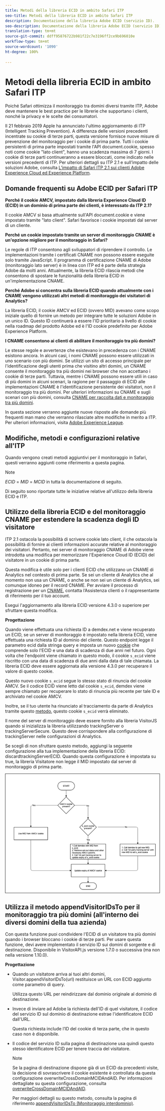 ```yaml
---
title: Metodi della libreria ECID in ambito Safari ITP
seo-title: Metodi della libreria ECID in ambito Safari ITP
description: Documentazione della libreria Adobe ECID (servizio ID).
seo-description: Documentazione della libreria Adobe ECID (servizio ID).
translation-type: tm+mt
source-git-commit: ddff95876722b981f22c7e3196ff2ce9b696010e
workflow-type: tm+mt
source-wordcount: '1090'
ht-degree: 100%

---
```



# Metodi della libreria ECID in ambito Safari ITP

Poiché Safari ottimizza il monitoraggio tra domini diversi tramite ITP, Adobe deve mantenere le best practice per le librerie che supportano i clienti, nonché la privacy e le scelte dei consumatori.

Il 21 febbraio 2019 Apple ha annunciato l&#39;ultimo aggiornamento di ITP (Intelligent Tracking Prevention). A differenza delle versioni precedenti incentrate su cookie di terze parti, questa versione fornisce nuove misure di prevenzione del monitoraggio per i cookie di prima parte. Tutti i cookie persistenti di prima parte impostati tramite l&#39;API document.cookie, spesso noti come cookie &quot;lato client&quot;, hanno una scadenza massima di 7 giorni. I cookie di terze parti continueranno a essere bloccati, come indicato nelle versioni precedenti di ITP. Per ulteriori dettagli su ITP 2.1 e sull’impatto delle soluzioni Adobe, consulta [L’impatto di Safari ITP 2.1 sui clienti Adobe Experience Cloud ed Experience Platform](https://medium.com/adobetech/safari-itp-2-1-impact-on-adobe-experience-cloud-customers-9439cecb55ac).

## Domande frequenti su Adobe ECID per Safari ITP

**Perché il cookie AMCV, impostato dalla libreria Experience Cloud ID (ECID) in un dominio di prima parte dei clienti, è interessato da ITP 2.1?**

Il cookie AMCV si basa attualmente sull&#39;API document.cookie e viene impostato tramite &quot;lato client&quot;. Safari favorisce i cookie impostati dal server di un cliente.

**Perché un cookie impostato tramite un server di monitoraggio CNAME è un&#39;opzione migliore per il monitoraggio in Safari?**

Le regole di ITP consentono agli sviluppatori di riprendere il controllo. Le implementazioni tramite i certificati CNAME non possono essere eseguite solo tramite JavaScript. Il programma di certificazione CNAME di Adobe (monitoraggio lato server) è in linea con ITP ed è parte della strategia Adobe da molti anni. Attualmente, la libreria ECID rilascia metodi che consentono di spostare le funzionalità della libreria ECID in un&#39;implementazione CNAME.

**Perché Adobe si concentra sulla libreria ECID quando attualmente con i CNAME vengono utilizzati altri metodi di monitoraggio dei visitatori di Analytics?**

La libreria ECID, il cookie AMCV ed ECID (ovvero MID) avevano come scopo iniziale quello di fornire un metodo per integrare tutte le soluzioni Adobe in un unico ID. Questo ID continuerà a essere l&#39;ID prioritario a livello di cookie nella roadmap del prodotto Adobe ed è l&#39;ID cookie predefinito per Adobe Experience Platform.

**I CNAME consentono ai clienti di abilitare il monitoraggio tra più domini?**

Le stesse regole e avvertenze che esistevano in precedenza con i CNAME esistono ancora. In alcuni casi, i nomi CNAME possono essere utilizzati in uno scenario con più domini. Se utilizzi un sito di accesso principale per l&#39;identificazione degli utenti prima che visitino altri domini, un CNAME consente il monitoraggio tra più domini nei browser che non accettano i cookie di terze parti. Tuttavia, mentre i CNAME possono essere utili in caso di più domini in alcuni scenari, la ragione per il passaggio di ECID alle implementazioni CNAME è l&#39;identificazione persistente dei visitatori, non il monitoraggio tra più domini. Per ulteriori informazioni su CNAME e sugli scenari con più domini, consulta [CNAME per raccolta dati e monitoraggio tra più domini](/help/reference/analytics-reference/cname.md).

In questa sezione verranno aggiunte nuove risposte alle domande più frequenti man mano che verranno rilasciate altre modifiche in merito a ITP. Per ulteriori informazioni, visita [Adobe Experience League](https://experienceleague.adobe.com/#recommended/solutions/analytics).

## Modifiche, metodi e configurazioni relative all&#39;ITP

Quando vengono creati metodi aggiuntivi per il monitoraggio in Safari, questi verranno aggiunti come riferimento a questa pagina.

>[!NOTE]
>
>*ECID* = *MID* = *MCID* in tutta la documentazione di seguito.

Di seguito sono riportate tutte le iniziative relative all&#39;utilizzo della libreria ECID e ITP.

## Utilizzo della libreria ECID e del monitoraggio CNAME per estendere la scadenza degli ID visitatore

ITP 2.1 ostacola la possibilità di scrivere cookie lato client, il che ostacola la possibilità di fornire ai clienti informazioni accurate relative al monitoraggio dei visitatori. Pertanto, nei server di monitoraggio CNAME di Adobe viene introdotta una modifica per memorizzare l&#39;Experience Cloud ID (ECID) del visitatore in un cookie di prima parte.

Questa modifica è utile solo per i clienti ECID che utilizzano un CNAME di Analytics nel contesto di prima parte. Se sei un cliente di Analytics che al momento non usa un CNAME, o anche se non sei un cliente di Analytics, sei comunque idoneo per il record CNAME. Per avviare il processo di registrazione per un [CNAME](https://docs.adobe.com/content/help/it-IT/core-services/interface/ec-cookies/cookies-first-party.html), contatta l’Assistenza clienti o il rappresentante di riferimento per il tuo account.

Esegui l&#39;aggiornamento alla libreria ECID versione 4.3.0 o superiore per sfruttare questa modifica.

**Progettazione**

Quando viene effettuata una richiesta ID a demdex.net e viene recuperato un ECID, se un server di monitoraggio è impostato nella libreria ECID, viene effettuata una richiesta ID al dominio del cliente. Questo endpoint legge il parametro ecid dalla stringa query e imposta un nuovo [cookie](/help/introduction/cookies.md) che comprende solo l&#39;ECID e una data di scadenza di due anni nel futuro. Ogni volta che l&#39;endpoint viene chiamato in questo modo, il cookie `s_ecid` viene riscritto con una data di scadenza di due anni dalla data di tale chiamata. La libreria ECID deve essere aggiornata alla versione 4.3.0 per recuperare il valore di questo cookie.

Questo nuovo cookie `s_ecid` segue lo stesso stato di rinuncia del cookie AMCV. Se il codice ECID viene letto dal cookie `s_ecid`, demdex viene sempre chiamato per recuperare lo stato di rinuncia più recente per tale ID e archiviato nel cookie AMCV.

Inoltre, se il tuo utente ha rinunciato al tracciamento da parte di Analytics tramite questo [metodo](https://docs.adobe.com/content/help/it-IT/analytics/implementation/js/opt-out.html), questo cookie `s_ecid` verrà eliminato.

Il nome del server di monitoraggio deve essere fornito alla libreria VisitorJS quando si inizializza la libreria utilizzando trackingServer o trackingServerSecure. Questo deve corrispondere alla configurazione di trackingServer nelle configurazioni di Analytics.

Se scegli di non sfruttare questo metodo, aggiungi la seguente configurazione alla tua implementazione della libreria ECID: discardtrackingServerECID. Quando questa configurazione è impostata su true, la libreria Visitatore non legge il MID impostato dal server di monitoraggio di prima parte.

![](assets/itp-proposal-v1.png)

## Utilizza il metodo appendVisitorIDsTo per il monitoraggio tra più domini (all&#39;interno dei diversi domini della tua azienda)

Con questa funzione puoi condividere l&#39;ECID di un visitatore tra più domini quando i browser bloccano i cookie di terze parti. Per usare questa funzione, devi avere implementato il servizio ID sui domini di sorgente e di destinazione. Disponibile in VisitorAPI.js versione 1.7.0 o successiva (ma non nella versione 1.10.0).

**Progettazione**

* Quando un visitatore arriva ai tuoi altri domini, Visitor.appendVisitorIDsTo(url) restituisce un URL con ECID aggiunto come parametro di query.

   Utilizza questo URL per reindirizzare dal dominio originale al dominio di destinazione.

* Invece di inviare ad Adobe la richiesta dell&#39;ID di quel visitatore, il codice del servizio ID sul dominio di destinazione estrae l&#39;identificatore ECID dall&#39;URL.

   Questa richiesta include l’ID del cookie di terza parte, che in questo caso non è disponibile.

* Il codice del servizio ID sulla pagina di destinazione usa quindi questo stesso identificatore ECID per tenere traccia del visitatore.

   >[!NOTE]
   >Se la pagina di destinazione dispone già di un ECID da precedenti visite, la decisione di sovrascrivere il cookie esistente è controllata da questa configurazione overwriteCrossDomainMCIDAndAID. Per informazioni dettagliate su questa configurazione, consulta [overwriteCrossDomainMCIDAndAID](/help/library/function-vars/overwrite-visitor-id.md).
   >
   >Per maggiori dettagli su questo metodo, consulta la pagina di riferimento [appendVisitorIDsTo (Monitoraggio interdominio)](/help/library/get-set/appendvisitorid.md).
